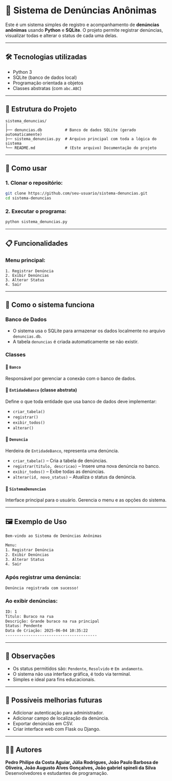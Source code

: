 
# 📢 Sistema de Denúncias Anônimas

Este é um sistema simples de registro e acompanhamento de **denúncias anônimas** usando **Python** e **SQLite**. O projeto permite registrar denúncias, visualizar todas e alterar o status de cada uma delas.

---

## 🛠 Tecnologias utilizadas

- Python 3
- SQLite (banco de dados local)
- Programação orientada a objetos
- Classes abstratas (com `abc.ABC`)

---

## 📁 Estrutura do Projeto

```
sistema_denuncias/
│
├── denuncias.db          # Banco de dados SQLite (gerado automaticamente)
├── sistema_denuncias.py  # Arquivo principal com toda a lógica do sistema
└── README.md             # (Este arquivo) Documentação do projeto
```

---

## 🚀 Como usar

### 1. Clonar o repositório:

```bash
git clone https://github.com/seu-usuario/sistema-denuncias.git
cd sistema-denuncias
```

### 2. Executar o programa:

```bash
python sistema_denuncias.py
```

---

## 📋 Funcionalidades

### Menu principal:
```
1. Registrar Denúncia
2. Exibir Denúncias
3. Alterar Status
4. Sair
```

---

## 🧠 Como o sistema funciona

### Banco de Dados

- O sistema usa o SQLite para armazenar os dados localmente no arquivo `denuncias.db`.
- A tabela `denuncias` é criada automaticamente se não existir.

### Classes

#### 🔹 `Banco`

Responsável por gerenciar a conexão com o banco de dados.

#### 🔹 `EntidadeBanco` (classe abstrata)

Define o que toda entidade que usa banco de dados deve implementar:

- `criar_tabela()`
- `registrar()`
- `exibir_todos()`
- `alterar()`

#### 🔹 `Denuncia`

Herdeira de `EntidadeBanco`, representa uma denúncia.

- `criar_tabela()` – Cria a tabela de denúncias.
- `registrar(titulo, descricao)` – Insere uma nova denúncia no banco.
- `exibir_todos()` – Exibe todas as denúncias.
- `alterar(id, novo_status)` – Atualiza o status da denúncia.

#### 🔹 `SistemaDenuncias`

Interface principal para o usuário. Gerencia o menu e as opções do sistema.

---

## 🖼 Exemplo de Uso

```bash
Bem-vindo ao Sistema de Denúncias Anônimas

Menu:
1. Registrar Denúncia
2. Exibir Denúncias
3. Alterar Status
4. Sair
```

### Após registrar uma denúncia:
```bash
Denúncia registrada com sucesso!
```

### Ao exibir denúncias:
```bash
ID: 1
Título: Buraco na rua
Descrição: Grande buraco na rua principal
Status: Pendente
Data de Criação: 2025-06-04 10:35:22
----------------------------------------
```

---

## 📝 Observações

- Os status permitidos são: `Pendente`, `Resolvido` e `Em andamento`.
- O sistema não usa interface gráfica, é todo via terminal.
- Simples e ideal para fins educacionais.

---

## 📌 Possíveis melhorias futuras

- Adicionar autenticação para administrador.
- Adicionar campo de localização da denúncia.
- Exportar denúncias em CSV.
- Criar interface web com Flask ou Django.

---

## 👨‍💻 Autores

**Pedro Philipe da Costa Aguiar, Júlia Rodrigues, João Paulo Barbosa de Oliveira, João Augusto Alves Gonçalves, João gabriel spineli da Silva**  
Desenvolvedores e estudantes de programação.  

